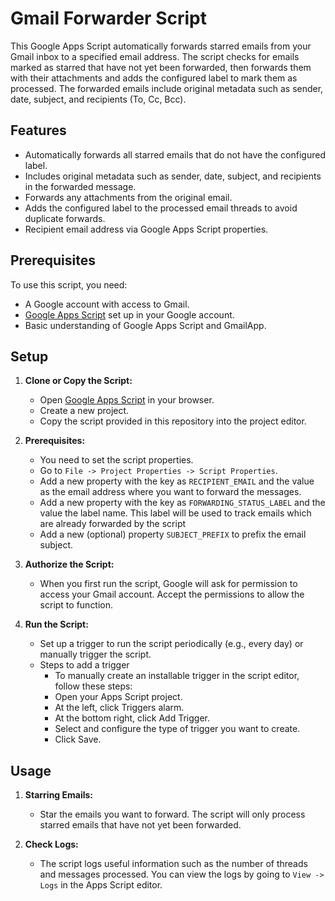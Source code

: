 # Gmail Forwarder Script

This Google Apps Script automatically forwards starred emails from your Gmail inbox to a specified email address. The script checks for emails marked as starred that have not yet been forwarded, then forwards them with their attachments and adds the configured label to mark them as processed. The forwarded emails include original metadata such as sender, date, subject, and recipients (To, Cc, Bcc).

## Features

- Automatically forwards all starred emails that do not have the configured label.
- Includes original metadata such as sender, date, subject, and recipients in the forwarded message.
- Forwards any attachments from the original email.
- Adds the configured label to the processed email threads to avoid duplicate forwards.
- Recipient email address via Google Apps Script properties.

## Prerequisites

To use this script, you need:

- A Google account with access to Gmail.
- [Google Apps Script](https://script.google.com/) set up in your Google account.
- Basic understanding of Google Apps Script and GmailApp.

## Setup

1. **Clone or Copy the Script:**
   - Open [Google Apps Script](https://script.google.com/) in your browser.
   - Create a new project.
   - Copy the script provided in this repository into the project editor.

2. **Prerequisites:**
   - You need to set the script properties.
   - Go to `File -> Project Properties -> Script Properties`.
   - Add a new property with the key as `RECIPIENT_EMAIL` and the value as the email address where you want to forward the messages.
   - Add a new property with the key as `FORWARDING_STATUS_LABEL` and the value the label name. This label will be used to track emails which are already forwarded by the script
   - Add a new (optional) property `SUBJECT_PREFIX` to prefix the email subject.

3. **Authorize the Script:**
   - When you first run the script, Google will ask for permission to access your Gmail account. Accept the permissions to allow the script to function.

4. **Run the Script:**
   - Set up a trigger to run the script periodically (e.g., every day) or manually trigger the script.
   - Steps to add a trigger
      - To manually create an installable trigger in the script editor, follow these steps:
      - Open your Apps Script project.
      - At the left, click Triggers alarm.
      - At the bottom right, click Add Trigger.
      - Select and configure the type of trigger you want to create.
      - Click Save.

## Usage

1. **Starring Emails:**
   - Star the emails you want to forward. The script will only process starred emails that have not yet been forwarded.

2. **Check Logs:**
   - The script logs useful information such as the number of threads and messages processed. You can view the logs by going to `View -> Logs` in the Apps Script editor.
  
